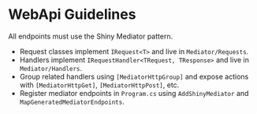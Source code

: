 # WebApi Guidelines

All endpoints must use the Shiny Mediator pattern.

- Request classes implement `IRequest<T>` and live in `Mediator/Requests`.
- Handlers implement `IRequestHandler<TRequest, TResponse>` and live in `Mediator/Handlers`.
- Group related handlers using `[MediatorHttpGroup]` and expose actions with `[MediatorHttpGet]`, `[MediatorHttpPost]`, etc.
- Register mediator endpoints in `Program.cs` using `AddShinyMediator` and `MapGeneratedMediatorEndpoints`.
